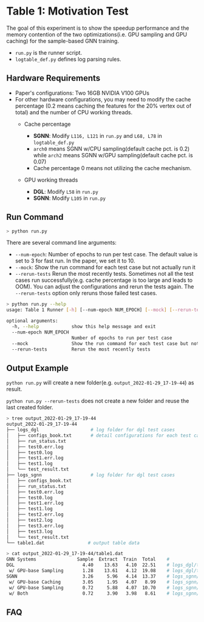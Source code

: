 # Table 1: Motivation Test

The goal of this experiment is to show the speedup performance and the memory contention of the two optimizations(i.e. GPU sampling and GPU caching) for the sample-based GNN training.

- `run.py` is the runner script.
- `logtable_def.py` defines log parsing rules.



## Hardware Requirements

- Paper's configurations: Two 16GB NVIDIA V100 GPUs
- For other hardware configurations, you may need to modify the cache percentage (0.2 means caching the features for the 20% vertex out of total) and the number of CPU working threads.
  - Cache percentage
    - **SGNN**: Modify `L116, L121` in `run.py` and `L68, L78` in `logtable_def.py`
    - `arch0` means SGNN w/CPU sampling(default cache pct. is 0.2) while `arch2` means SGNN w/GPU sampling(default cache pct. is  0.07)
    - Cache percentage 0 means not utilizing the cache mechanism.

  - GPU working threads
    - **DGL**: Modify `L58` in `run.py`
    - **SGNN**: Modify `L105` in `run.py`




## Run Command


```sh
> python run.py
```



There are several command line arguments:

- `--num-epoch`: Number of epochs to run per test case.  The default value is set to 3 for fast run. In the paper, we set it to 10.
- `--mock`: Show the run command for each test case but not actually run it
- `--rerun-tests` Rerun the most recently tests. Sometimes not all the test cases run successfully(e.g. cache percentage is too large and leads to OOM). You can adjust the configurations and rerun the tests again. The `--rerun-tests` option only reruns those failed test cases.



```sh
> python run.py --help
usage: Table 1 Runner [-h] [--num-epoch NUM_EPOCH] [--mock] [--rerun-tests]

optional arguments:
  -h, --help            show this help message and exit
  --num-epoch NUM_EPOCH
                        Number of epochs to run per test case
  --mock                Show the run command for each test case but not actually run it
  --rerun-tests         Rerun the most recently tests
```





## Output Example

`python run.py` will create a new folder(e.g. `output_2022-01-29_17-19-44`) as result.

`python run.py --rerun-tests`  does not create a new folder and reuse the last created folder.

```sh
> tree output_2022-01-29_17-19-44
output_2022-01-29_17-19-44
├── logs_dgl                   # log folder for dgl test cases
│   ├── configs_book.txt       # detail configurations for each test cases
│   ├── run_status.txt
│   ├── test0.err.log
│   ├── test0.log
│   ├── test1.err.log
│   ├── test1.log
│   └── test_result.txt
├── logs_sgnn                  # log folder for dgl test cases
│   ├── configs_book.txt
│   ├── run_status.txt
│   ├── test0.err.log
│   ├── test0.log
│   ├── test1.err.log
│   ├── test1.log
│   ├── test2.err.log
│   ├── test2.log
│   ├── test3.err.log
│   ├── test3.log
│   └── test_result.txt
└── table1.dat				  # output table data
```



```sh
> cat output_2022-01-29_17-19-44/table1.dat
GNN Systems               Sample  Extract  Train  Total    #
DGL                         4.40    13.63   4.10  22.51    # logs_dgl/test1.log
 w/ GPU-base Sampling       1.28    13.61   4.12  19.08    # logs_dgl/test0.log
SGNN                        3.26     5.96   4.14  13.37    # logs_sgnn/test3.log
 w/ GPU-base Caching        3.05     1.95   4.07   8.99    # logs_sgnn/test2.log
 w/ GPU-base Sampling       0.72     5.88   4.07  10.70    # logs_sgnn/test1.log
 w/ Both                    0.72     3.90   3.98   8.61    # logs_sgnn/test0.log
```





## FAQ
